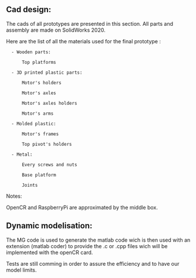 ## Cad design:

  The cads of all prototypes are presented in this section. All parts and assembly are made on SolidWorks 2020.
  
  Here are the list of all the materials used for the final prototype :
  
      - Wooden parts:
      
          Top platforms
          
      - 3D printed plastic parts:
      
          Motor's holders
          
          Motor's axles
          
          Motor's axles holders
          
          Motor's arms
          
      - Molded plastic:
      
          Motor's frames
          
          Top pivot's holders
          
      - Metal:

          Every screws and nuts
          
          Base platform
          
          Joints
      
 Notes:   
 
   OpenCR and RaspberryPi are approximated by the middle box.

## Dynamic modelisation:

  The MG code is used to generate the matlab code wich is then used with an extension
  (matlab coder) to provide the .c or .cpp files wich will be implemented with the openCR card.
  
  Tests are still comming in order to assure the efficiency and to have our model limits.
